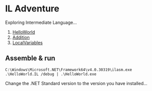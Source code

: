 # IL Adventure
Exploring Intermediate Language...

1. [HelloWorld](/HelloWorld.IL)
1. [Addition](/Addition.IL)
1. [LocalVariables](/LocalVariables.IL)

## Assemble & run
`C:\Windows\Microsoft.NET\Framework64\v4.0.30319\ilasm.exe .\HelloWorld.IL /debug | .\HelloWorld.exe`

Change the .NET Standard version to the version you have installed...
